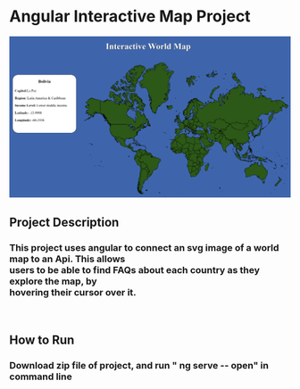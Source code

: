 <h1>Angular Interactive Map Project</h1>


<img src="ui2.png" alt="alt text" />
<h2> Project Description </h2>
<h3>This project uses angular to connect an svg image of a world map to an Api. This allows<br>
users to be able to find FAQs about each country as they explore the map, by <br>
hovering their cursor over it.</h3>
<br>
<h2> How to Run</h2>
<h3>Download zip file of project, and run " ng serve -- open" in command line</h3>

